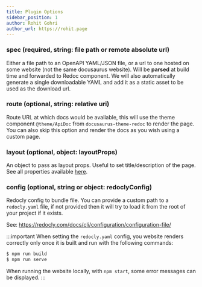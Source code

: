 ```yaml
---
title: Plugin Options
sidebar_position: 1
author: Rohit Gohri
author_url: https://rohit.page
---
```



### spec (required, string: file path or remote absolute url)

Either a file path to an OpenAPI YAML/JSON file, or a url to one hosted on some website (not the same docusaurus website). Will be **parsed** at build time and forwarded to Redoc component. We will also automatically generate a single downloadable YAML and add it as a static asset to be used as the download url.

### route (optional, string: relative uri)

Route URL at which docs would be available, this will use the theme component `@theme/ApiDoc` from `docusaurus-theme-redoc` to render the page. You can also skip this option and render the docs as you wish using a custom page.

### layout (optional, object: layoutProps)

An object to pass as layout props. Useful to set title/description of the page. See all properties available [here](https://github.com/rohit-gohri/redocusaurus/blob/main/packages/docusaurus-plugin-redoc/src/options.ts#L3).

### config (optional, string or object: redoclyConfig)

Redocly config to bundle file. You can provide a custom path to a `redocly.yaml` file, if not provided then it will try to load it from the root of your project if it exists.

See: <https://redocly.com/docs/cli/configuration/configuration-file/>

:::important
When setting the `redocly.yaml` config, you website renders correctly only once it is built and run with the following commands:

```bash
$ npm run build
$ npm run serve
```

When running the website locally, with `npm start`, some error messages can be displayed.
:::
